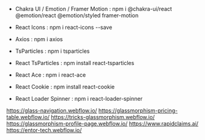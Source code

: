 - Chakra UI / Emotion / Framer Motion : npm i @chakra-ui/react @emotion/react @emotion/styled framer-motion

- React Icons : npm i react-icons --save

- Axios : npm i axios

- TsParticles : npm i tsparticles

- React TsParticles : npm install react-tsparticles

- React Ace : npm i react-ace

- React Cookie : npm install react-cookie

- React Loader Spinner : npm i react-loader-spinner

<!-- glas LINKS -->

https://glass-navigation.webflow.io/
https://glassmorphism-pricing-table.webflow.io/
https://tricks-glassmorphism.webflow.io/
https://glassmorphism-profile-page.webflow.io/
https://www.rapidclaims.ai/
https://entor-tech.webflow.io/

